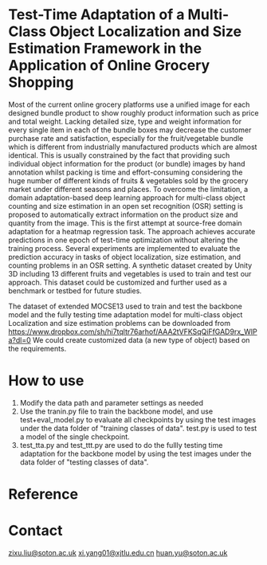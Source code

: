 # Test-Time Adaptation of a Multi-Class Object Localization and Size Estimation Framework in the Application of Online Grocery Shopping
Most of the current online grocery platforms use a unified image for each designed bundle product to show roughly product information such as price and total weight. Lacking detailed size, type and weight information for every single item in each of the bundle boxes may decrease the customer purchase rate and satisfaction, especially for the fruit/vegetable bundle which is different from industrially manufactured products which are almost identical. This is usually constrained by the fact that providing such individual object information for the product (or bundle) images by hand annotation whilst packing is time and effort-consuming considering the huge number of different kinds of fruits \& vegetables sold by the grocery market under different seasons and places. To overcome the limitation, a domain adaptation-based deep learning approach for multi-class object counting and size estimation in an open set recognition (OSR) setting is proposed to automatically extract information on the product size and quantity from the image. This is the first attempt at source-free domain adaptation for a heatmap regression task. The approach achieves accurate predictions in one epoch of test-time optimization without altering the training process. Several experiments are implemented to evaluate the prediction accuracy in tasks of object localization, size estimation, and counting problems in an OSR setting. A synthetic dataset created by Unity 3D including 13 different fruits and vegetables is used to train and test our approach. This dataset could be customized and further used as a benchmark or testbed for future studies.

The dataset of extended MOCSE13 used to train and test the backbone model and the fully testing time adaptation model for multi-class object Localization and size estimation problems can be downloaded from https://www.dropbox.com/sh/hi7tqltr76arhof/AAA2tVFKSqQiFfGAD9rx_WIPa?dl=0 
We could create customized data (a new type of object) based on the requirements.

# How to use
1. Modify the data path and parameter settings as needed
2. Use the tranin.py file to train the backbone model, and use test+eval_model.py to evaluate all checkpoints by using the test images under the data folder of "training classes of data". test.py is used to test a model of the single checkpoint.  
3. test_tta.py and test_ttt.py are used to do the fullly testing time adaptation for the backbone model by using the test images under the data folder of "testing classes of data".

# Reference

# Contact
zixu.liu@soton.ac.uk  xi.yang01@xjtlu.edu.cn huan.yu@soton.ac.uk
